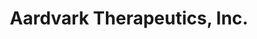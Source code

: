 ---
layout: startup_page
title: "Aardvark Therapeutics, Inc."
id: "aardvarktherapeutics.com"
permalink: "/aardvarktherapeuticsincaardvarktherapeutics.com04112025/"
website: "https://www.aardvarktherapeutics.com/"
funding_round: "Series C"
funding_amount: "$85M"
investors: "Decheng Capital, Cormorant Asset Management, Surveyor Capital, SymBiosis, Tetragon Financial Group, Walleye Capital, Laurion Capital Management, LG Technology Ventures, Cantor Ventures, Silver Arc Private Capital, The Prader-Willi Syndrome Association – USA, Vickers Venture Partners, Foundation for Prader-Willi Research"
about: "Aardvark Therapeutics is a clinical-stage biopharmaceutical company developing novel, small-molecule therapeutics to activate innate homeostatic pathways for treating metabolic diseases and inflammation. Their lead compound, ARD-101, is an oral drug targeting bitter taste receptors to reduce hunger. This drug shows promise in treating Prader-Willi Syndrome and obesity."
markets: "Biotechnology, Pharmaceuticals, Therapeutics"
hq: "San Diego, California, United States"
founded_year: ""
linkedin: "https://www.linkedin.com/company/aardvark-therapeutics"
twitter: ""
instagram: ""
facebook: ""
crunchbase: "https://www.crunchbase.com/organization/aardvark-therapeutics"
pitchbook: "https://pitchbook.com/profiles/company/267589-81"

# SEO Optimization
meta_title: "Aardvark Therapeutics, Inc. - Series C Funding ($85M)"
meta_description: "Aardvark Therapeutics, Inc., Aardvark Therapeutics is a clinical-stage biopharmaceutical company developing novel, small-molecule therapeutics to activate innate homeostatic pathw..."
meta_keywords: "Aardvark Therapeutics, Inc., Biotechnology, Pharmaceuticals, Therapeutics, Series C funding"
canonical_url: "https://pkprojectstartups.github.io/projectstartups.com/aardvarktherapeuticsincaardvarktherapeutics.com04112025/"
---